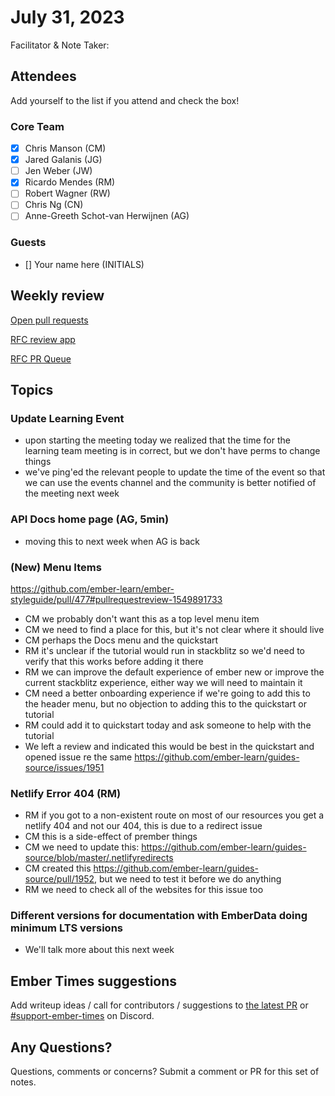 # July 31, 2023

Facilitator & Note Taker: 

## Attendees

Add yourself to the list if you attend and check the box!

### Core Team

- [x] Chris Manson (CM)
- [x] Jared Galanis (JG)
- [ ] Jen Weber (JW)
- [x] Ricardo Mendes (RM)
- [ ] Robert Wagner (RW)
- [ ] Chris Ng (CN)
- [ ] Anne-Greeth Schot-van Herwijnen (AG)

### Guests

- [] Your name here (INITIALS)

## Weekly review

[Open pull requests](https://help-wanted.emberjs.com/pull-requests)

[RFC review app](https://rfcs.emberjs.com/)

[RFC PR Queue](https://github.com/emberjs/rfcs/pulls)

## Topics

### Update Learning Event

- upon starting the meeting today we realized that the time for the learning team meeting is in correct, but we don't have perms to change things
- we've ping'ed the relevant people to update the time of the event so that we can use the events channel and the community is better notified of the meeting next week

### API Docs home page (AG, 5min)

- moving this to next week when AG is back

### (New) Menu Items
https://github.com/ember-learn/ember-styleguide/pull/477#pullrequestreview-1549891733

- CM we probably don't want this as a top level menu item
- CM we need to find a place for this, but it's not clear where it should live
- CM perhaps the Docs menu and the quickstart
- RM it's unclear if the tutorial would run in stackblitz so we'd need to verify that this works before adding it there
- RM we can improve the default experience of ember new or improve the current stackblitz experience, either way we will need to maintain it
- CM need a better onboarding experience if we're going to add this to the header menu, but no objection to adding this to the quickstart or tutorial
- RM could add it to quickstart today and ask someone to help with the tutorial
- We left a review and indicated this would be best in the quickstart and opened issue re the same https://github.com/ember-learn/guides-source/issues/1951

### Netlify Error 404 (RM)

- RM if you got to a non-existent route on most of our resources you get a netlify 404 and not our 404, this is due to a redirect issue
- CM this is a side-effect of prember things
- CM we need to update this: https://github.com/ember-learn/guides-source/blob/master/.netlifyredirects
- CM created this https://github.com/ember-learn/guides-source/pull/1952, but we need to test it before we do anything
- RM we need to check all of the websites for this issue too

### Different versions for documentation with EmberData doing minimum LTS versions

- We'll talk more about this next week

## Ember Times suggestions

Add writeup ideas / call for contributors / suggestions to [the latest PR](https://github.com/ember-learn/ember-blog/pulls?q=is%3Aopen+is%3Apr+label%3A%22%F0%9F%97%9E+embertimes%22%20or%20#support-ember-times) or [#support-ember-times](https://discordapp.com/channels/480462759797063690/485450546887786506) on Discord.

## Any Questions?

Questions, comments or concerns? Submit a comment or PR for this set of notes.
